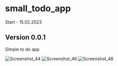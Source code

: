 # small_todo_app

Start - 15.02.2023

## Version 0.0.1

Simple to do app

![Screenshot_44](https://user-images.githubusercontent.com/98588940/218971776-fff45dfd-d7e2-4dd6-a19d-c082676f766c.jpg)
![Screenshot_46](https://user-images.githubusercontent.com/98588940/218971780-33fb535d-6fb1-4334-9da8-faa7c3d80d14.jpg)
![Screenshot_48](https://user-images.githubusercontent.com/98588940/218971782-bc47e8e3-338f-4503-868c-9f9e2d1f8f1b.jpg)

